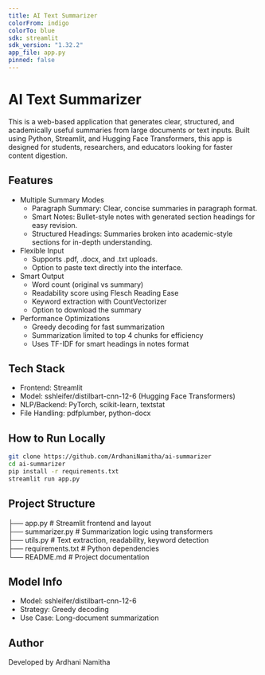 ```yaml
---
title: AI Text Summarizer
colorFrom: indigo
colorTo: blue
sdk: streamlit
sdk_version: "1.32.2"
app_file: app.py
pinned: false
---
```


# AI Text Summarizer

This is a web-based application that generates clear, structured, and academically useful summaries from large documents or text inputs. Built using Python, Streamlit, and Hugging Face Transformers, this app is designed for students, researchers, and educators looking for faster content digestion.

## Features

- Multiple Summary Modes  
  - Paragraph Summary: Clear, concise summaries in paragraph format.  
  - Smart Notes: Bullet-style notes with generated section headings for easy revision.  
  - Structured Headings: Summaries broken into academic-style sections for in-depth understanding.  
- Flexible Input  
  - Supports .pdf, .docx, and .txt uploads.  
  - Option to paste text directly into the interface.  
- Smart Output  
  - Word count (original vs summary)  
  - Readability score using Flesch Reading Ease  
  - Keyword extraction with CountVectorizer  
  - Option to download the summary  
- Performance Optimizations  
  - Greedy decoding for fast summarization  
  - Summarization limited to top 4 chunks for efficiency  
  - Uses TF-IDF for smart headings in notes format

## Tech Stack

- Frontend: Streamlit  
- Model: sshleifer/distilbart-cnn-12-6 (Hugging Face Transformers)  
- NLP/Backend: PyTorch, scikit-learn, textstat  
- File Handling: pdfplumber, python-docx

## How to Run Locally

```bash
git clone https://github.com/ArdhaniNamitha/ai-summarizer
cd ai-summarizer
pip install -r requirements.txt
streamlit run app.py
```

## Project Structure

├── app.py               # Streamlit frontend and layout  
├── summarizer.py        # Summarization logic using transformers  
├── utils.py             # Text extraction, readability, keyword detection  
├── requirements.txt     # Python dependencies  
└── README.md            # Project documentation

## Model Info

- Model: sshleifer/distilbart-cnn-12-6  
- Strategy: Greedy decoding  
- Use Case: Long-document summarization

## Author

Developed by Ardhani Namitha
